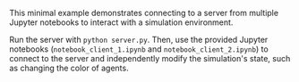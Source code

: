 This minimal example demonstrates connecting to a server from multiple Jupyter notebooks to interact with a simulation environment. 

Run the server with `python server.py`. Then, use the provided Jupyter notebooks (`notebook_client_1.ipynb` and `notebook_client_2.ipynb`) to connect to the server and independently modify the simulation's state, such as changing the color of agents.